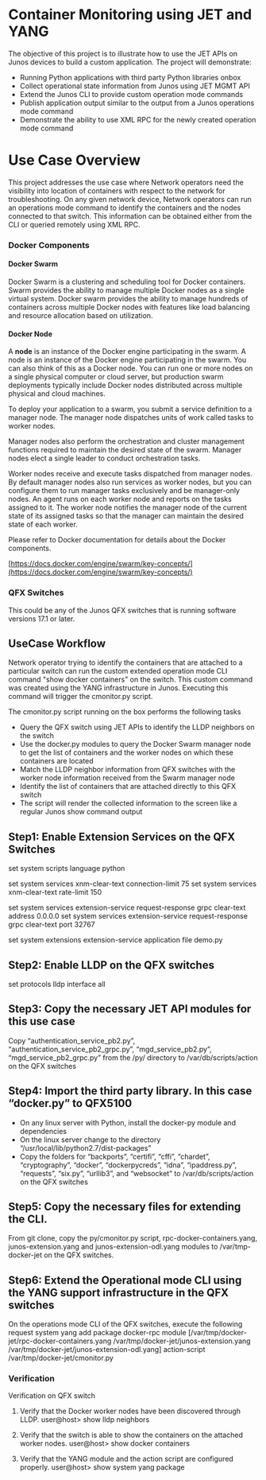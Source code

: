 # Container Monitoring using JET and YANG

The objective of this project is to illustrate how to use the JET APIs on Junos devices to build a custom application. The project will demonstrate:

- Running Python applications with third party Python libraries onbox
- Collect operational state information from Junos using JET MGMT API
- Extend the Junos CLI to provide custom operation mode commands
- Publish application output similar to the output from a Junos operations mode command
- Demonstrate the ability to use XML RPC for the newly created operation mode command

# Use Case Overview

This project addresses the use case where Network operators need the visibility into location of containers with respect to the network for troubleshooting. On any given network device, Network operators can run an operations mode command to identify the containers and the nodes connected to that switch. This information can be obtained either from the CLI or queried remotely using XML RPC.

### Docker Components

#### Docker Swarm

Docker Swarm is a clustering and scheduling tool for Docker containers. Swarm provides the ability to manage multiple Docker nodes as a single virtual system. Docker swarm provides the ability to manage hundreds of containers across multiple Docker nodes with features like load balancing and resource allocation based on utilization.

#### Docker Node

A **node** is an instance of the Docker engine participating in the swarm. A node is an instance of the Docker engine participating in the swarm. You can also think of this as a Docker node. You can run one or more nodes on a single physical computer or cloud server, but production swarm deployments typically include Docker nodes distributed across multiple physical and cloud machines.

To deploy your application to a swarm, you submit a service definition to a manager node. The manager node dispatches units of work called tasks to worker nodes.

Manager nodes also perform the orchestration and cluster management functions required to maintain the desired state of the swarm. Manager nodes elect a single leader to conduct orchestration tasks.

Worker nodes receive and execute tasks dispatched from manager nodes. By default manager nodes also run services as worker nodes, but you can configure them to run manager tasks exclusively and be manager-only nodes. An agent runs on each worker node and reports on the tasks assigned to it. The worker node notifies the manager node of the current state of its assigned tasks so that the manager can maintain the desired state of each worker.

Please refer to Docker documentation for details about the Docker components.

[https://docs.docker.com/engine/swarm/key-concepts/](https://docs.docker.com/engine/swarm/key-concepts/)



### QFX Switches

This could be any of the Junos QFX switches that is running software versions 17.1 or later.

## UseCase Workflow

Network operator trying to identify the containers that are attached to a particular switch can run the custom extended operation mode CLI command &quot;show docker containers&quot; on the switch. This custom command was created using the YANG infrastructure in Junos. Executing this command will trigger the cmonitor.py script.

The cmonitor.py script running on the box performs the following tasks

- Query the QFX switch using JET APIs to identify the LLDP neighbors on the switch
- Use the docker.py modules to query the Docker Swarm manager node to get the list of containers and the worker nodes on which these containers are located
- Match the LLDP neighbor information from QFX switches with the worker node information received from the Swarm manager node
- Identify the list of containers that are attached directly to this QFX switch
- The script will render the collected information to the screen like a regular Junos show command output

## Step1: Enable Extension Services on the QFX Switches
set system scripts language python

set system services xnm-clear-text connection-limit 75
set system services xnm-clear-text rate-limit 150

set system services extension-service request-response grpc clear-text address 0.0.0.0
set system services extension-service request-response grpc clear-text port 32767

set system extensions extension-service application file demo.py

## Step2: Enable LLDP on the QFX switches
set protocols lldp interface all

## Step3: Copy the necessary JET API modules for this use case
Copy “authentication_service_pb2.py”, “authentication_service_pb2_grpc.py”, “mgd_service_pb2.py”, “mgd_service_pb2_grpc.py” from the /py/ directory to /var/db/scripts/action on the QFX switches

## Step4: Import the third party library. In this case “docker.py” to QFX5100
-	On any linux server with Python, install the docker-py module and dependencies 
-	On the linux server change to the directory “/usr/local/lib/python2.7/dist-packages”
-	Copy the folders for “backports”, “certifi”, “cffi”, “chardet”, “cryptography”, “docker”, “dockerpycreds”, “idna”, “ipaddress.py”, “requests”, “six.py”, “urllib3”, and “websocket” to /var/db/scripts/action on the QFX switches

## Step5: Copy the necessary files for extending the CLI.
From git clone, copy the py/cmonitor.py script, rpc-docker-containers.yang, junos-extension.yang and junos-extension-odl.yang modules to /var/tmp-docker-jet on the QFX switches.


## Step6: Extend the Operational mode CLI using the YANG support infrastructure in the QFX switches
On the operations mode CLI of the QFX switches, execute the following
request system yang add package docker-rpc module [/var/tmp/docker-jet/rpc-docker-containers.yang /var/tmp/docker-jet/junos-extension.yang /var/tmp/docker-jet/junos-extension-odl.yang] action-script /var/tmp/docker-jet/cmonitor.py

### Verification
Verification on QFX switch
1.	Verify that the Docker worker nodes have been discovered through LLDP.
user@host> show lldp neighbors    

2.	Verify that the switch is able to show the containers on the attached worker nodes.
user@host> show docker containers 

3.	Verify that the YANG module and the action script are configured properly.
user@host> show system yang package 


